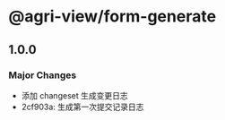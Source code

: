 # @agri-view/form-generate

## 1.0.0

### Major Changes

- 添加 changeset 生成变更日志
- 2cf903a: 生成第一次提交记录日志

